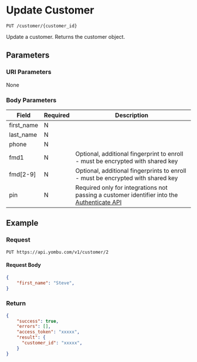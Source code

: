 # Update Customer

    PUT /customer/{customer_id}
    
Update a customer. Returns the customer object.




## Parameters
### URI Parameters
None
### Body Parameters
Field | Required | Description
--- | --- | ---
first_name | N |
last_name | N | 
phone | N |
fmd1 | N | Optional, additional fingerprint to enroll - must be encrypted with shared key
fmd[2-9] | N | Optional, additional fingerprints to enroll - must be encrypted with shared key
pin | N | Required only for integrations not passing a customer identifier into the [Authenticate API](/authenticate)

## Example
### Request

    PUT https://api.yombu.com/v1/customer/2
#### Request Body
```json 
{
    "first_name": "Steve",
}
```
### Return
``` json
{
    "success": true,
    "errors": [],
    "access_token": "xxxxx",
    "result": {
      "customer_id": "xxxxx",
    }
}
```
